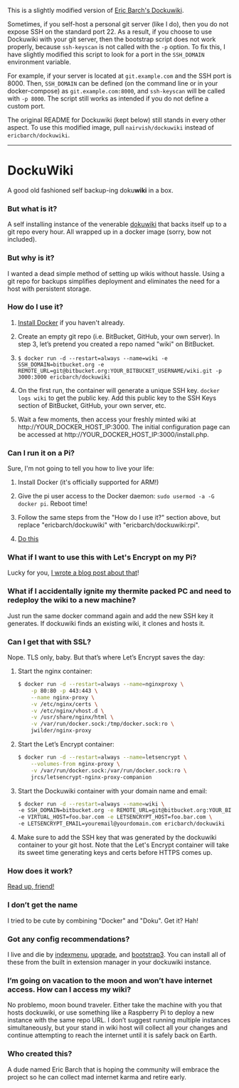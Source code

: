 This is a slightly modified version of [Eric Barch's Dockuwiki](https://github.com/ericbarch/dockuwiki).

Sometimes, if you self-host a personal git server (like I do), then you do not expose SSH on the standard port 22. As a result, if you choose to use Dockuwiki with your git server, then the bootstrap script does not work properly, because `ssh-keyscan` is not called with the `-p` option. To fix this, I have slightly modified this script to look for a port in the `SSH_DOMAIN` environment variable.

For example, if your server is located at `git.example.com` and the SSH port is 8000. Then, `SSH_DOMAIN` can be defined (on the command line or in your docker-compose) as `git.example.com:8000`, and `ssh-keyscan` will be called with `-p 8000`. The script still works as intended if you do not define a custom port.

The original README for Dockuwiki (kept below) still stands in every other aspect. To use this modified image, pull `nairvish/dockuwiki` instead of `ericbarch/dockuwiki`.

---

# DockuWiki
A good old fashioned self backup-ing doku**wiki** in a box.


### But what is it?
A self installing instance of the venerable [dokuwiki](https://dokuwiki.org) that backs itself up to a git repo every hour. All wrapped up in a docker image (sorry, bow not included).


### But why is it?
I wanted a dead simple method of setting up wikis without hassle. Using a git repo for backups simplifies deployment and eliminates the need for a host with persistent storage.


### How do I use it?
1. [Install Docker](https://docs.docker.com/engine/installation/) if you haven't already.


2. Create an empty git repo (i.e. BitBucket, GitHub, your own server). In step 3, let’s pretend you created a repo named "wiki" on BitBucket.


3. ```$ docker run -d --restart=always --name=wiki -e SSH_DOMAIN=bitbucket.org -e REMOTE_URL=git@bitbucket.org:YOUR_BITBUCKET_USERNAME/wiki.git -p 3000:3000 ericbarch/dockuwiki```


4. On the first run, the container will generate a unique SSH key. ```docker logs wiki``` to get the public key. Add this public key to the SSH Keys section of BitBucket, GitHub, your own server, etc.


5. Wait a few moments, then access your freshly minted wiki at http://YOUR_DOCKER_HOST_IP:3000. The initial configuration page can be accessed at http://YOUR_DOCKER_HOST_IP:3000/install.php.


### Can I run it on a Pi?
Sure, I'm not going to tell you how to live your life:

1. Install Docker (it's officially supported for ARM!)

2. Give the pi user access to the Docker daemon: ```sudo usermod -a -G docker pi```. Reboot time!

3. Follow the same steps from the "How do I use it?" section above, but replace "ericbarch/dockuwiki" with "ericbarch/dockuwiki:rpi".

4. [Do this](https://i.imgur.com/893Smv1.gif)


### What if I want to use this with Let's Encrypt on my Pi?
Lucky for you, [I wrote a blog post about that](https://ericbarch.com/post/dockuwiki-letsencrypt-pi/)!


### What if I accidentally ignite my thermite packed PC and need to redeploy the wiki to a new machine?
Just run the same docker command again and add the new SSH key it generates. If dockuwiki finds an existing wiki, it clones and hosts it.


### Can I get that with SSL?
Nope. TLS only, baby. But that’s where Let’s Encrypt saves the day:

1. Start the nginx container:
    ```bash
    $ docker run -d --restart=always --name=nginxproxy \
        -p 80:80 -p 443:443 \
        --name nginx-proxy \
        -v /etc/nginx/certs \
        -v /etc/nginx/vhost.d \
        -v /usr/share/nginx/html \
        -v /var/run/docker.sock:/tmp/docker.sock:ro \
        jwilder/nginx-proxy
    ```

2. Start the Let’s Encrypt container:
    ```bash
    $ docker run -d --restart=always --name=letsencrypt \
        --volumes-from nginx-proxy \
        -v /var/run/docker.sock:/var/run/docker.sock:ro \
        jrcs/letsencrypt-nginx-proxy-companion
    ```

3. Start the Dockuwiki container with your domain name and email:
    ```bash
    $ docker run -d --restart=always --name=wiki \
    -e SSH_DOMAIN=bitbucket.org -e REMOTE_URL=git@bitbucket.org:YOUR_BITBUCKET_USERNAME/wiki.git \
    -e VIRTUAL_HOST=foo.bar.com -e LETSENCRYPT_HOST=foo.bar.com \
    -e LETSENCRYPT_EMAIL=youremail@yourdomain.com ericbarch/dockuwiki
    ```

4. Make sure to add the SSH key that was generated by the dockuwiki container to your git host. Note that the Let's Encrypt container will take its sweet time generating keys and certs before HTTPS comes up.


### How does it work?
[Read up, friend!](https://ericbarch.com/post/dockuwiki/)


### I don’t get the name
I tried to be cute by combining "Docker" and "Doku". Get it? Hah!


### Got any config recommendations?
I live and die by [indexmenu](https://www.dokuwiki.org/plugin:indexmenu), [upgrade](https://www.dokuwiki.org/plugin:upgrade), and [bootstrap3](https://www.dokuwiki.org/template:bootstrap3). You can install all of these from the built in extension manager in your dockuwiki instance.


### I’m going on vacation to the moon and won’t have internet access. How can I access my wiki?
No problemo, moon bound traveler. Either take the machine with you that hosts dockuwiki, or use something like a Raspberry Pi to deploy a new instance with the same repo URL. I don’t suggest running multiple instances simultaneously, but your stand in wiki host will collect all your changes and continue attempting to reach the internet until it is safely back on Earth.


### Who created this?
A dude named Eric Barch that is hoping the community will embrace the project so he can collect mad internet karma and retire early.
